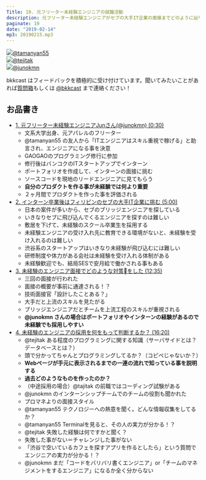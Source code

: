 ```yaml
---
Title: 19. 元フリーター未経験エンジニアの就職活動
description: 元フリーター未経験エンジニアがセブの大手IT企業の面接までどのように辿り着いたのか？未経験エンジニアの面接対策はポートフォリオが重要！？
paginate: 19
date: "2019-02-14"
mp3: 20190215.mp3
---
```


<div class="presenter-container">
  <div class="presenter-item">
    <a href="https://twitter.com/tamanyan55" target="_blank"><img class="icon" src="https://pbs.twimg.com/profile_images/1089693847423135744/1vQXaEsT_400x400.jpg"><span>@tamanyan55</span></a>
  </div>
  <div class="presenter-item">
    <a href="https://twitter.com/tejitak" target="_blank"><img class="icon" src="https://pbs.twimg.com/profile_images/962982531938246656/wGmx7qIC_400x400.jpg"><span>@tejitak</span></a>
  </div>
  <div class="presenter-item">
    <a href="https://twitter.com/junokmn" target="_blank"><img class="icon" src="https://pbs.twimg.com/profile_images/1055181531075866624/3JhFEQHY_400x400.jpg"><span>@junokmn</span></a>
  </div>
</div>

bkkcast はフィードバックを積極的に受け付けています。聞いてみたいことがあれば<a class="notice" href="https://peing.net/ja/bkkcast" target="_blank">質問箱</a>もしくは <a class="notice" href="https://twitter.com/bkkcast" target="_blank">@bkkcast</a> まで連絡ください！

## お品書き

- <a class="jump" href="#30">1. 元フリーター未経験エンジニアJunさん(@junokmn) (0:30)</a>
  - 文系大学出身、元アパレルのフリーター
  - @tamanyan55 の友人から「ITエンジニアはスキル重視で稼げる」と助言され、エンジニアになる事を決意
  - GAOGAOのプログラミング修行に参加
  - 修行後はバンコクのITスタートアップでインターン
  - ポートフォリオを作成して、インターンの面接に挑む
  - ソースコードを現地のリードエンジニアに見てもらう
  - **自分のプロダクトを作る事が未経験では何より重要**
  - ２ヶ月間でプロダクトを作った事を評価される
- <a class="jump" href="#300">2. インターン卒業後はフィリピンのセブの大手IT企業に挑む (5:00)</a>
  - 日本の案件が多いから、セブのブリッジエンジニアを探している
  - いきなりセブに飛び込んでくるエンジニアを探すのは難しい
  - 敷居を下げて、未経験のスクール卒業生を採用する
  - 未経験エンジニアの受け入れ先に教育できる環境がないと、未経験を受け入れるのは難しい
  - 渋谷系のスタートアップはいきなり未経験が飛び込むには難しい
  - 研修制度や体力がある会社は未経験を受け入れる体制がある
  - 未経験歓迎でも、結局SESで安月給で働かされる事もある
- <a class="jump" href="#755">3. 未経験のエンジニア面接でどのような対策をした (12:35)</a>
  - 三回の面接が行われた
  - 面接の概要が事前に通達される！？
  - 技術面接官「設計したことある？」
  - 大手だと上流のスキルを見たがる
  - ブリッジエンジニアだとチームを上流工程のスキルが重視される
  - **@junokmn さんの場合はポートフォリオやインターンの経験があるので未経験でも採用しやすい**
- <a class="jump" href="#980">4. 未経験のエンジニアの採用を何をもって判断するか？ (16:20)</a>
  - @tejitak ある程度のプログラミングに関する知識（サーバサイドとは？データベースとは？）
  - 頭で分かってちゃんとプログラミングしてるか？（コピペじゃないか？）
  - **Webページが手元に表示されるまでの一連の流れで知っている事を説明する**
  - **過去どのようなものを作ったのか？**
  - （中途採用の場合）@tajitak の前職ではコーディング試験がある
  - @junokmn のインターンシップチームでのチームの役割も聞かれた
  - プロマネよりの面接スタイル
  - @tamanyan55 テクノロジーへの熱意を聞く。どんな情報収集をしてるか？
  - @tamanyan55 Terminalを見ると、その人の実力が分かる！？
  - @tejitak 失敗した経験は何ですかと聞く？
  - 失敗した事がない＝チャレンジした事がない
  - 「渋谷で空いているカフェを探すアプリを作るとしたら」という質問でエンジニアの実力が分かる！？
  - @junokmn まだ「コードをバリバリ書くエンジニア」or「チームのマネジメントをするエンジニア」になるか全く分からない
